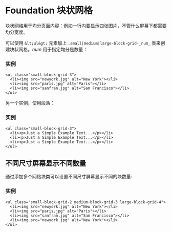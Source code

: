 # Foundation 块状网格

块状网格用于均分页面内容：例如一行内要显示四张图片，不管什么屏幕下都需要均分宽度。

可以使用 `&lt;ul&gt;` 元素加上 `.small|medium|large-block-grid-_num_` 类来创建块状网格。_num_ 用于指定均分是数量：

### 实例

```
<ul class="small-block-grid-3">
  <li><img src="newyork.jpg" alt="New York"></li>
  <li><img src="paris.jpg" alt="Paris"></li>
  <li><img src="sanfran.jpg" alt="San Francisco"></li>
</ul>

```

另一个实例，使用段落：

### 实例

```
<ul class="small-block-grid-3">
  <li><p>Just a Simple Example Text...</p></li>
  <li><p>Just a Simple Example Text...</p></li>
  <li><p>Just a Simple Example Text...</p></li>
</ul>

```

## 不同尺寸屏幕显示不同数量

通过添加多个网格块类可以设置不同尺寸屏幕显示不同的块数量:

### 实例

```
<ul class="small-block-grid-2 medium-block-grid-3 large-block-grid-4">
  <li><img src="newyork.jpg" alt="New York"></li>
  <li><img src="paris.jpg" alt="Paris"></li>
  <li><img src="sanfran.jpg" alt="San Francisco"></li>
  <li><img src="newyork.jpg" alt="New York"></li>
</ul>

```

